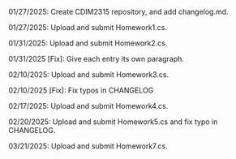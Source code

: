 01/27/2025: Create CDIM2315 repository, and add changelog.md.

01/27/2025: Upload and submit Homework1.cs.

01/31/2025: Upload and submit Homework2.cs.

01/31/2025 [Fix]: Give each entry its own paragraph.

02/10/2025: Upload and submit Homework3.cs.

02/10/2025 [Fix]: Fix typos in CHANGELOG

02/17/2025: Upload and submit Homework4.cs.

02/20/2025: Upload and submit Homework5.cs and fix typo in CHANGELOG.

03/21/2025: Upload and submit Homework7.cs.
